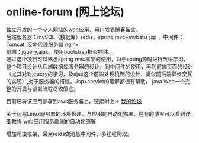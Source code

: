 # online-forum (网上论坛)
独立开发的一个个人网站的web应用，用户发表博客留言。<br>
后端服务器：mySQL（数据库）redis，spring mvc+mybatis jsp  ，中间件：Tomcat  反向代理服务器 nginx<br>
前端：jquery,ajax，使用bootstrap框架插件。<br>
通过这个项目可以熟悉spring mvc框架的使用，对于spring源码进行改进学习，整个项目设计从后端数据库服务器的设计，到中间件的使用，再到前端页面的设计（尤其对对jquery的学习，及ajax这个前端处理机制的设计，类似前后端异步交互的实现）,对于服务器的搭建，Jsp+servlet的理解都很有帮助。
java Web一个完整的开发与部署流程尽收眼底。

目前已将该应用部署到aws服务器上，链接附上->
[我的论坛](http://18.221.27.170/1.03)

关于远程Linux服务器的环境搭建，与应用的自动化部署，在我的博客可以看到详细教程
[web应用服务器端的自动化部署](https://blog.csdn.net/qq_32231495/article/details/80304296)

增加爬虫框架，采用reids做消息中间件，多线程爬取。<br>


